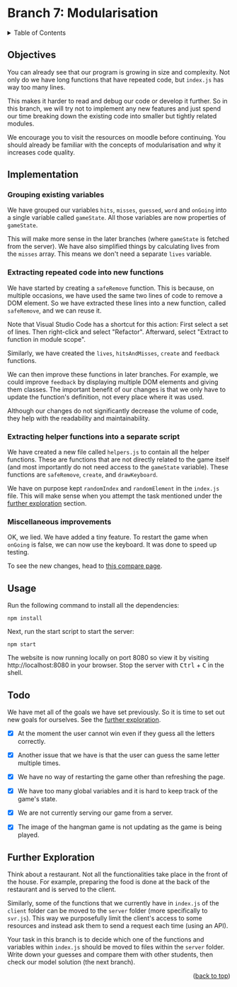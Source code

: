 <div id="top"></div>

<!-- BRANCH TITLE -->

# Branch 7: Modularisation

<!-- TABLE OF CONTENTS -->
<details>
  <summary>Table of Contents</summary>
  <ol>
    <li><a href="#objectives">Objectives</a></li>
    <li><a href="#implementation">Implementation</a>
    <li><a href="#usage">Usage</a></li>
    <li><a href="#todo">Todo</a></li>
    <li><a href="#further-exploration">Further Exploration</a></li>
  </ol>
</details>

## Objectives

You can already see that our program is growing in size and complexity.
Not only do we have long functions that have repeated code, but `index.js` has way too many lines.

This makes it harder to read and debug our code or develop it further.
So in this branch, we will try not to implement any new features and just spend our time breaking down the existing code into smaller but tightly related modules.

We encourage you to visit the resources on moodle before continuing.
You should already be familiar with the concepts of modularisation and why it increases code quality.

## Implementation

### Grouping existing variables

We have grouped our variables `hits`, `misses`, `guessed`, `word` and `onGoing` into a single variable called `gameState`.
All those variables are now properties of `gameState`.

This will make more sense in the later branches (where `gameState` is fetched from the server).
We have also simplified things by calculating lives from the `misses` array.
This means we don't need a separate `lives` variable.

### Extracting repeated code into new functions

We have started by creating a `safeRemove` function.
This is because, on multiple occasions, we have used the same two lines of code to remove a DOM element.
So we have extracted these lines into a new function, called `safeRemove`, and we can reuse it.

Note that Visual Studio Code has a shortcut for this action:
First select a set of lines.
Then right-click and select "Refactor".
Afterward, select "Extract to function in module scope".

Similarly, we have created the `lives`, `hitsAndMisses`, `create` and `feedback` functions.

We can then improve these functions in later branches.
For example, we could improve `feedback` by displaying multiple DOM elements and giving them classes.
The important benefit of our changes is that we only have to update the function's definition, not every place where it was used.

Although our changes do not significantly decrease the volume of code, they help with the readability and maintainability.

### Extracting helper functions into a separate script

We have created a new file called `helpers.js` to contain all the helper functions.
These are functions that are not directly related to the game itself (and most importantly do not need access to the `gameState` variable).
These functions are `safeRemove`, `create`, and `drawKeyboard`.

We have on purpose kept `randomIndex` and `randomElement` in the `index.js` file.
This will make sense when you attempt the task mentioned under the <a href="#further-exploration">further exploration</a> section.

### Miscellaneous improvements

OK, we lied.
We have added a tiny feature.
To restart the game when `onGoing` is false, we can now use the keyboard.
It was done to speed up testing.

To see the new changes, head to [this compare page](https://github.com/portsoc/hangman-in-branches/compare/6...7?diff=split).

## Usage

Run the following command to install all the dependencies:

```
npm install
```

Next, run the start script to start the server:

```
npm start
```

The website is now running locally on port 8080 so view it by visiting http://localhost:8080 in your browser.
Stop the server with <kbd>Ctrl</kbd> + <kbd>C</kbd> in the shell.

## Todo

We have met all of the goals we have set previously.
So it is time to set out new goals for ourselves.
See the <a href="#further-exploration">further exploration</a>.

- [x] At the moment the user cannot win even if they guess all the letters correctly.

- [x] Another issue that we have is that the user can guess the same letter multiple times.

- [x] We have no way of restarting the game other than refreshing the page.

- [x] We have too many global variables and it is hard to keep track of the game's state.

- [x] We are not currently serving our game from a server.

- [x] The image of the hangman game is not updating as the game is being played.

## Further Exploration

Think about a restaurant.
Not all the functionalities take place in the front of the house.
For example, preparing the food is done at the back of the restaurant and is served to the client.

Similarly, some of the functions that we currently have in `index.js` of the `client` folder can be moved to the `server` folder (more specifically to `svr.js`).
This way we purposefully limit the client's access to some resources and instead ask them to send a request each time (using an API).

Your task in this branch is to decide which one of the functions and variables within `index.js` should be moved to files within the `server` folder.
Write down your guesses and compare them with other students, then check our model solution (the next branch).

<p align="right">(<a href="#top">back to top</a>)</p>
